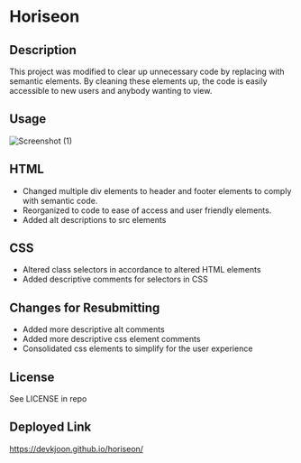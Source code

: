 # Horiseon

## Description

This project was modified to clear up unnecessary code by replacing with semantic elements. By cleaning these elements up, the code is easily accessible to new users and anybody wanting to view.

## Usage

![Screenshot (1)](https://user-images.githubusercontent.com/114375310/196312359-5edb2ff4-0f27-4c01-ac32-3fd8356bd014.png)

## HTML

* Changed multiple div elements to header and footer elements to comply with semantic code.
* Reorganized to code to ease of access and user friendly elements.
* Added alt descriptions to src elements

## CSS

* Altered class selectors in accordance to altered HTML elements
* Added descriptive comments for selectors in CSS

## Changes for Resubmitting

* Added more descriptive alt comments
* Added more descriptive css element comments
* Consolidated css elements to simplify for the user experience

## License

See LICENSE in repo

## Deployed Link

https://devkjoon.github.io/horiseon/
